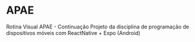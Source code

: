 # APAE
Rotina Visual APAE - Continuação
Projeto da disciplina de programação de dispositivos móveis com ReactNative + Expo (Android)
